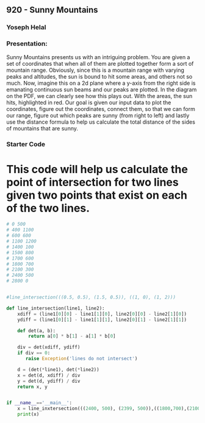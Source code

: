 ## 920 - Sunny Mountains
### Yoseph Helal
### Presentation:

Sunny Mountains presents us with an intriguing problem. You are given a set of coordinates that when all of them are plotted together form a sort of mountain range. Obviously, since this is a mountain range with varying peaks and altitudes, the sun is bound to hit some areas, and others not so much. Now, imagine this on a 2d plane where a y-axis from the right side is emanating continuous sun beams and our peaks are plotted. In the diagram on the PDF, we can clearly see how this plays out. With the areas, the sun hits, highlighted in red. Our goal is given our input data to plot the coordinates, figure out the coordinates, connect them, so that we can form our range, figure out which peaks are sunny (from right to left) and lastly use the distance formula to help us calculate the total distance of the sides of mountains that are sunny.

### Starter Code
# This code will help us calculate the point of intersection for two lines given two points that exist on each of the two lines.
```py
# 0 500
# 400 1100
# 600 600
# 1100 1200
# 1400 100
# 1500 800
# 1700 600
# 1800 700
# 2100 300
# 2400 500
# 2800 0


#line_intersection(((0.5, 0.5), (1.5, 0.5)), ((1, 0), (1, 2)))

def line_intersection(line1, line2):
    xdiff = (line1[0][0] - line1[1][0], line2[0][0] - line2[1][0])
    ydiff = (line1[0][1] - line1[1][1], line2[0][1] - line2[1][1])

    def det(a, b):
        return a[0] * b[1] - a[1] * b[0]

    div = det(xdiff, ydiff)
    if div == 0:
       raise Exception('lines do not intersect')

    d = (det(*line1), det(*line2))
    x = det(d, xdiff) / div
    y = det(d, ydiff) / div
    return x, y


if __name__=='__main__':
    x = line_inxtersection(((2400, 500), (2399, 500)),((1800,700),(2100,300)))
    print(x)
```